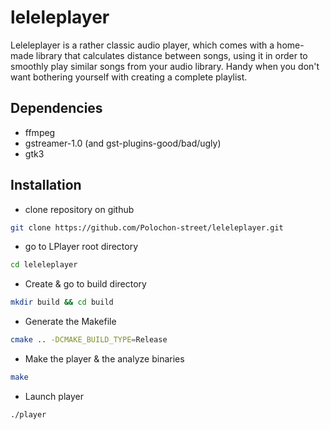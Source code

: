 # leleleplayer
Leleleplayer is a rather classic audio player, which comes with a home-made library that calculates distance between songs, using it in order to smoothly play similar songs from your audio library.
Handy when you don't want bothering yourself with creating a complete playlist.

## Dependencies
* ffmpeg
* gstreamer-1.0 (and gst-plugins-good/bad/ugly)
* gtk3

## Installation

* clone repository on github
```bash
git clone https://github.com/Polochon-street/leleleplayer.git
```
* go to LPlayer root directory
```bash
cd leleleplayer 
```
* Create & go to build directory
```bash
mkdir build && cd build
```
* Generate the Makefile
```bash
cmake .. -DCMAKE_BUILD_TYPE=Release
```
* Make the player & the analyze binaries
```bash
make
```
* Launch player
```bash
./player
```
